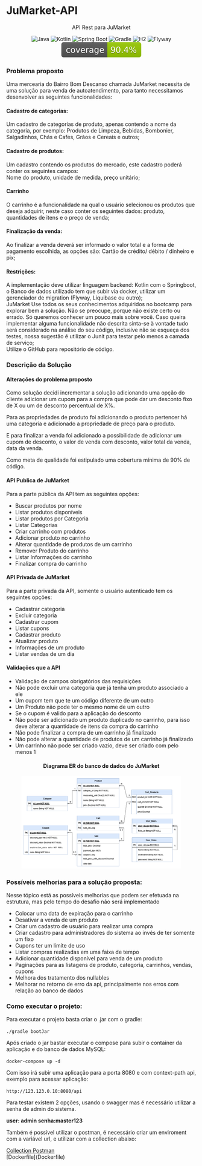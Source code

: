 <h1>JuMarket-API</h1>
<p align="center">API Rest para JuMarket</p>
<p align="center">
     <a>
        <img alt="Java" src="https://img.shields.io/badge/Java-v17-blue.svg" />
    </a>
    <a>
        <img alt="Kotlin" src="https://img.shields.io/badge/Kotlin-v1.8.21-purple.svg" />
    </a>
    <a>
        <img alt="Spring Boot" src="https://img.shields.io/badge/Spring%20Boot-v3.1.1-brightgreen.svg" />
    </a>
    <a>
        <img alt="Gradle" src="https://img.shields.io/badge/Gradle-v8.1.1-lightgreen.svg" />
    </a>
    <a>
        <img alt="H2" src="https://img.shields.io/badge/H2-v2.1.210-darkblue.svg" />
    </a>
    <a>
        <img alt="Flyway" src="https://img.shields.io/badge/Flyway-v7.8.0-red.svg">
    </a>
<a>
<img src=".github/badges/jacoco.svg"  alt="Code Coverage"/><br>
</a>
</p>

<h3>Problema proposto</h3>
<p>Uma mercearia do Bairro Bom Descanso chamada JuMarket necessita de uma solução para venda de autoatendimento, para tanto necessitamos desenvolver as seguintes funcionalidades:</p>

<h4>Cadastro de categorias:</h4>
<p>Um cadastro de categorias de produto, apenas contendo a nome da categoria, por exemplo: Produtos de Limpeza, Bebidas, Bombonier, Salgadinhos, Chás e Cafes, Grãos e Cereais e outros;</p>

<h4>Cadastro de produtos:</h4>
<p>Um cadastro contendo os produtos do mercado, este cadastro poderá conter os seguintes campos:<br>
Nome do produto, unidade de medida, preço unitário;</p>

<h4>Carrinho</h4>
<p>O carrinho é a funcionalidade na qual o usuário selecionou os produtos que deseja adquirir, neste caso conter os seguintes dados: produto, quantidades de itens e o preço de venda;</p>

<h4>Finalização da venda:</h4>
<p>Ao finalizar a venda deverá ser informado o valor total e a forma de pagamento escolhida, as opções são: Cartão de crédito/ débito / dinheiro e pix;</p>

<h4>Restrições:</h4>
<p>
A implementação deve utilizar linguagem backend: Kotlin com o Springboot, o Banco de dados utilizado tem que subir via docker, utilizar um gerenciador de migration (Flyway, Liquibase ou outro);<br> JuMarket Use todos os seus conhecimentos adquiridos no bootcamp para explorar bem a solução. Não se preocupe, porque não existe certo ou errado. Só queremos conhecer um pouco mais sobre você. Caso queira implementar alguma funcionalidade não descrita sinta-se à vontade tudo será considerado na análise do seu código, inclusive não se esqueça dos testes, nossa sugestão é utilizar o Junit para testar pelo menos a camada de serviço;<br> Utilize o GitHub para repositório de código.</p>

<h3>Descrição da Solução</h3>

<h4>Alterações do problema proposto</h4>

<p>Como solução decidi incrementar a solução adicionando uma opção do cliente adicionar um cupom para a compra que pode dar um desconto fixo de X ou um de desconto percentual de X%.</p>

<p>Para as propriedades de produto foi adicionando o produto pertencer há uma categoria e adicionado a propriedade de preço para o produto.</p>

<p>E para finalizar a venda foi adicionado a possibilidade de adicionar um cupom de desconto, o valor de venda com desconto, valor total da venda, data da venda.</p>

<p>Como meta de qualidade foi estipulado uma cobertura mínima de 90% de código.</p>

<h4>API Publica de JuMarket</h4>

<p>Para a parte pública da API tem as seguintes opções:</p>

* Buscar produtos por nome
* Listar produtos disponíveis
* Listar produtos por Categoria
* Listar Categorias
* Criar carrinho com produtos
* Adicionar produto no carrinho
* Alterar quantidade de produtos de um carrinho
* Remover Produto do carrinho
* Listar Informações do carrinho
* Finalizar compra do carrinho

<h4>API Privada de JuMarket</h4>

<p>Para a parte privada da API, somente o usuário autenticado tem os seguintes opções:</p>

* Cadastrar categoria
* Excluir categoria
* Cadastrar cupom
* Listar cupons
* Cadastrar produto
* Atualizar produto
* Informações de um produto
* Listar vendas de um dia

<h4>Validações que a API</h4>

* Validação de campos obrigatórios das requisições
* Não pode excluir uma categoria que já tenha um produto associado a ele
* Um cupom tem que te um código diferente de um outro
* Um Produto não pode ter o mesmo nome de um outro
* Se o cupom é valido para a aplicação do desconto
* Não pode ser adicionado um produto duplicado no carrinho, para isso deve alterar a quantidade de itens da compra do
  carrinho
* Não pode finalizar a compra de um carrinho já finalizado
* Não pode alterar a quantidade de produtos de um carrinho já finalizado
* Um carrinho não pode ser criado vazio, deve ser criado com pelo menos 1

<h4 align="center">Diagrama ER do banco de dados do JuMarket</h4>
<figure>
<p align="center">
  <img src="assets/JuMarket.png"  alt="API para Sistema de Avaliação de Créditos"/><br>
</p>
</figure>

<h3>Possíveis melhorias para a solução proposta:</h3>

<p>Nesse tópico está as possíveis melhorias que podem ser efetuada na estrutura, mas pelo tempo do desafio não será implementado</p>

* Colocar uma data de expiração para o carrinho
* Desativar a venda de um produto
* Criar um cadastro de usuário para realizar uma compra
* Criar cadastro para administradores do sistema ao invés de ter somente um fixo
* Cupons ter um limite de uso
* Listar compras realizadas em uma faixa de tempo
* Adicionar quantidade disponível para venda de um produto
* Paginações para as listagens de produto, categoria, carrinhos, vendas, cupons
* Melhora dos tratamento dos nullables
* Melhorar no retorno de erro da api, principalmente nos erros com relação ao banco de dados

<h3>Como executar o projeto:</h3>

<p>Para executar o projeto basta criar o .jar com o gradle:</p>
<code>./gradle bootJar</code>
<p>Após criado o jar bastar executar o compose para subir o container da aplicação e do banco de dados MySQL:</p>
<code>docker-compose up -d</code>
<p>Com isso irá subir uma aplicação para a porta 8080 e com context-path api, exemplo para acessar aplicação:</p>
<code>http://123.123.0.10:8080/api</code>
<p>Para testar existem 2 opções, usando o swagger mas é necessário utilizar a senha de admin do sistema.</p>
<p><b>user: admin senha:master123</b></p>

<p>Também é possível utilizar o postman, é necessário criar um enviroment com a variável url, e utilizar com a collection abaixo:  </p>
<a href="assets/FJuMarket.postman_collection.json">Collection Postman</a><br>[Dockerfile](Dockerfile)